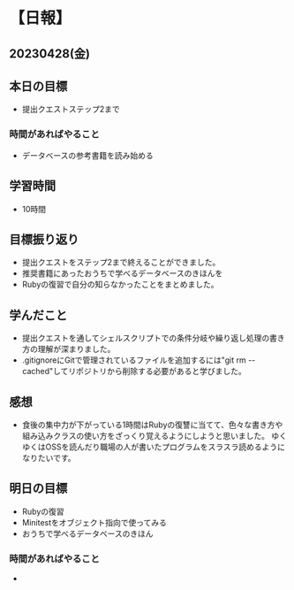 # 【日報】
## 20230428(金)
## 本日の目標
- 提出クエストステップ2まで

### 時間があればやること
- データベースの参考書籍を読み始める
## 学習時間
- 10時間

## 目標振り返り
- 提出クエストをステップ2まで終えることができました。
- 推奨書籍にあったおうちで学べるデータベースのきほんを
- Rubyの復習で自分の知らなかったことをまとめました。

## 学んだこと
- 提出クエストを通してシェルスクリプトでの条件分岐や繰り返し処理の書き方の理解が深まりました。
- .gitignoreにGitで管理されているファイルを追加するには"git rm --cached"してリポジトリから削除する必要があると学びました。

## 感想
- 食後の集中力が下がっている1時間はRubyの復讐に当てて、色々な書き方や組み込みクラスの使い方をざっくり覚えるようにしようと思いました。
ゆくゆくはOSSを読んだり職場の人が書いたプログラムをスラスラ読めるようになりたいです。

## 明日の目標
- Rubyの復習
- Minitestをオブジェクト指向で使ってみる
- おうちで学べるデータベースのきほん

### 時間があればやること
- 
